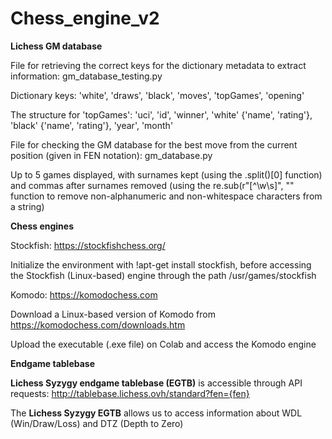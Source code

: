 # Chess_engine_v2
**Lichess GM database** 

File for retrieving the correct keys for the dictionary metadata to extract information: gm_database_testing.py

Dictionary keys: 'white', 'draws', 'black', 'moves', 'topGames', 'opening' 

The structure for 'topGames': 'uci', 'id', 'winner', 'white' {'name', 'rating'}, 'black' {'name', 'rating'}, 'year', 'month'

File for checking the GM database for the best move from the current position (given in FEN notation): gm_database.py

Up to 5 games displayed, with surnames kept (using the .split()[0] function) and commas after surnames removed (using the re.sub(r"[^\w\s]", "" function to remove non-alphanumeric and non-whitespace characters from a string)

**Chess engines**

Stockfish: https://stockfishchess.org/

Initialize the environment with !apt-get install stockfish, before accessing the Stockfish (Linux-based) engine through the path /usr/games/stockfish

Komodo: https://komodochess.com

Download a Linux-based version of Komodo from https://komodochess.com/downloads.htm

Upload the executable (.exe file) on Colab and access the Komodo engine

**Endgame tablebase**

**Lichess Syzygy endgame tablebase (EGTB)** is accessible through API requests: http://tablebase.lichess.ovh/standard?fen={fen}

The **Lichess Syzygy EGTB** allows us to access information about WDL (Win/Draw/Loss) and DTZ (Depth to Zero)
